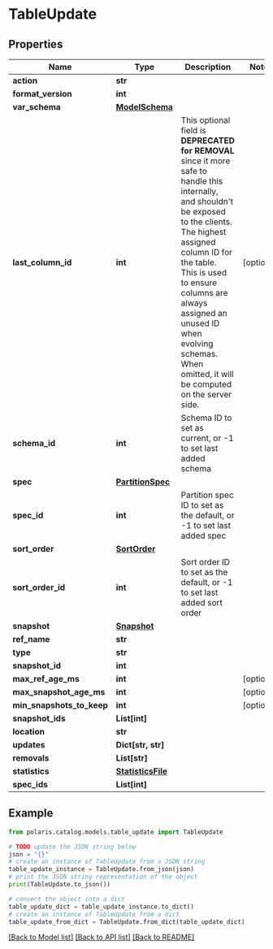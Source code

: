 <!--

 Licensed to the Apache Software Foundation (ASF) under one
 or more contributor license agreements.  See the NOTICE file
 distributed with this work for additional information
 regarding copyright ownership.  The ASF licenses this file
 to you under the Apache License, Version 2.0 (the
 "License"); you may not use this file except in compliance
 with the License.  You may obtain a copy of the License at

   http://www.apache.org/licenses/LICENSE-2.0

 Unless required by applicable law or agreed to in writing,
 software distributed under the License is distributed on an
 "AS IS" BASIS, WITHOUT WARRANTIES OR CONDITIONS OF ANY
 KIND, either express or implied.  See the License for the
 specific language governing permissions and limitations
 under the License.

-->
# TableUpdate


## Properties

Name | Type | Description | Notes
------------ | ------------- | ------------- | -------------
**action** | **str** |  | 
**format_version** | **int** |  | 
**var_schema** | [**ModelSchema**](ModelSchema.md) |  | 
**last_column_id** | **int** | This optional field is **DEPRECATED for REMOVAL** since it more safe to handle this internally, and shouldn&#39;t be exposed to the clients. The highest assigned column ID for the table. This is used to ensure columns are always assigned an unused ID when evolving schemas. When omitted, it will be computed on the server side. | [optional] 
**schema_id** | **int** | Schema ID to set as current, or -1 to set last added schema | 
**spec** | [**PartitionSpec**](PartitionSpec.md) |  | 
**spec_id** | **int** | Partition spec ID to set as the default, or -1 to set last added spec | 
**sort_order** | [**SortOrder**](SortOrder.md) |  | 
**sort_order_id** | **int** | Sort order ID to set as the default, or -1 to set last added sort order | 
**snapshot** | [**Snapshot**](Snapshot.md) |  | 
**ref_name** | **str** |  | 
**type** | **str** |  | 
**snapshot_id** | **int** |  | 
**max_ref_age_ms** | **int** |  | [optional] 
**max_snapshot_age_ms** | **int** |  | [optional] 
**min_snapshots_to_keep** | **int** |  | [optional] 
**snapshot_ids** | **List[int]** |  | 
**location** | **str** |  | 
**updates** | **Dict[str, str]** |  | 
**removals** | **List[str]** |  | 
**statistics** | [**StatisticsFile**](StatisticsFile.md) |  | 
**spec_ids** | **List[int]** |  | 

## Example

```python
from polaris.catalog.models.table_update import TableUpdate

# TODO update the JSON string below
json = "{}"
# create an instance of TableUpdate from a JSON string
table_update_instance = TableUpdate.from_json(json)
# print the JSON string representation of the object
print(TableUpdate.to_json())

# convert the object into a dict
table_update_dict = table_update_instance.to_dict()
# create an instance of TableUpdate from a dict
table_update_from_dict = TableUpdate.from_dict(table_update_dict)
```
[[Back to Model list]](../README.md#documentation-for-models) [[Back to API list]](../README.md#documentation-for-api-endpoints) [[Back to README]](../README.md)


